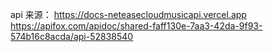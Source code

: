 api 来源：
https://docs-neteasecloudmusicapi.vercel.app
https://apifox.com/apidoc/shared-faff130e-7aa3-42da-9f93-574b16c8acda/api-52838540
